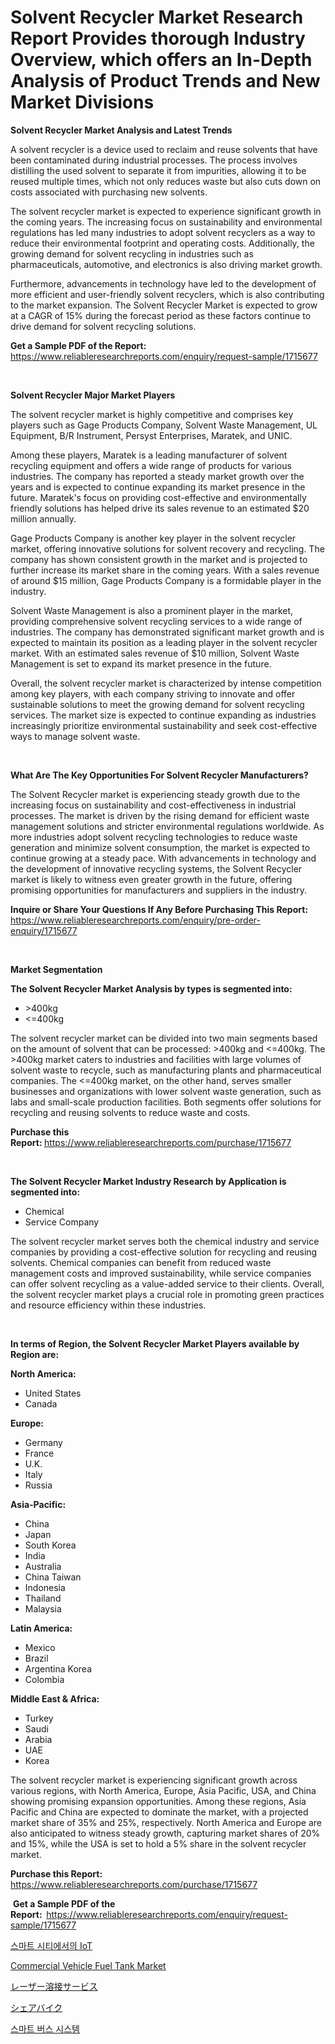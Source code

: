 <p><h1>Solvent Recycler Market Research Report Provides thorough Industry Overview, which offers an In-Depth Analysis of Product Trends and New Market Divisions</h1></p><p><strong>Solvent Recycler Market Analysis and Latest Trends</strong></p>
<p><p>A solvent recycler is a device used to reclaim and reuse solvents that have been contaminated during industrial processes. The process involves distilling the used solvent to separate it from impurities, allowing it to be reused multiple times, which not only reduces waste but also cuts down on costs associated with purchasing new solvents.</p><p>The solvent recycler market is expected to experience significant growth in the coming years. The increasing focus on sustainability and environmental regulations has led many industries to adopt solvent recyclers as a way to reduce their environmental footprint and operating costs. Additionally, the growing demand for solvent recycling in industries such as pharmaceuticals, automotive, and electronics is also driving market growth.</p><p>Furthermore, advancements in technology have led to the development of more efficient and user-friendly solvent recyclers, which is also contributing to the market expansion. The Solvent Recycler Market is expected to grow at a CAGR of 15% during the forecast period as these factors continue to drive demand for solvent recycling solutions.</p></p>
<p><strong>Get a Sample PDF of the Report:&nbsp;</strong> <a href="https://www.reliableresearchreports.com/enquiry/request-sample/1715677">https://www.reliableresearchreports.com/enquiry/request-sample/1715677</a></p>
<p>&nbsp;</p>
<p><strong>Solvent Recycler Major Market Players</strong></p>
<p><p>The solvent recycler market is highly competitive and comprises key players such as Gage Products Company, Solvent Waste Management, UL Equipment, B/R Instrument, Persyst Enterprises, Maratek, and UNIC. </p><p>Among these players, Maratek is a leading manufacturer of solvent recycling equipment and offers a wide range of products for various industries. The company has reported a steady market growth over the years and is expected to continue expanding its market presence in the future. Maratek's focus on providing cost-effective and environmentally friendly solutions has helped drive its sales revenue to an estimated $20 million annually.</p><p>Gage Products Company is another key player in the solvent recycler market, offering innovative solutions for solvent recovery and recycling. The company has shown consistent growth in the market and is projected to further increase its market share in the coming years. With a sales revenue of around $15 million, Gage Products Company is a formidable player in the industry.</p><p>Solvent Waste Management is also a prominent player in the market, providing comprehensive solvent recycling services to a wide range of industries. The company has demonstrated significant market growth and is expected to maintain its position as a leading player in the solvent recycler market. With an estimated sales revenue of $10 million, Solvent Waste Management is set to expand its market presence in the future.</p><p>Overall, the solvent recycler market is characterized by intense competition among key players, with each company striving to innovate and offer sustainable solutions to meet the growing demand for solvent recycling services. The market size is expected to continue expanding as industries increasingly prioritize environmental sustainability and seek cost-effective ways to manage solvent waste.</p></p>
<p>&nbsp;</p>
<p><strong>What Are The Key Opportunities For Solvent Recycler Manufacturers?</strong></p>
<p><p>The Solvent Recycler market is experiencing steady growth due to the increasing focus on sustainability and cost-effectiveness in industrial processes. The market is driven by the rising demand for efficient waste management solutions and stricter environmental regulations worldwide. As more industries adopt solvent recycling technologies to reduce waste generation and minimize solvent consumption, the market is expected to continue growing at a steady pace. With advancements in technology and the development of innovative recycling systems, the Solvent Recycler market is likely to witness even greater growth in the future, offering promising opportunities for manufacturers and suppliers in the industry.</p></p>
<p><strong>Inquire or Share Your Questions If Any Before Purchasing This Report:</strong> <a href="https://www.reliableresearchreports.com/enquiry/pre-order-enquiry/1715677">https://www.reliableresearchreports.com/enquiry/pre-order-enquiry/1715677</a></p>
<p>&nbsp;</p>
<p><strong>Market Segmentation</strong></p>
<p><strong>The Solvent Recycler Market Analysis by types is segmented into:</strong></p>
<p><ul><li>>400kg</li><li><=400kg</li></ul></p>
<p><p>The solvent recycler market can be divided into two main segments based on the amount of solvent that can be processed: >400kg and <=400kg. The >400kg market caters to industries and facilities with large volumes of solvent waste to recycle, such as manufacturing plants and pharmaceutical companies. The <=400kg market, on the other hand, serves smaller businesses and organizations with lower solvent waste generation, such as labs and small-scale production facilities. Both segments offer solutions for recycling and reusing solvents to reduce waste and costs.</p></p>
<p><strong>Purchase this Report:&nbsp;</strong><a href="https://www.reliableresearchreports.com/purchase/1715677">https://www.reliableresearchreports.com/purchase/1715677</a></p>
<p>&nbsp;</p>
<p><strong>The Solvent Recycler Market Industry Research by Application is segmented into:</strong></p>
<p><ul><li>Chemical</li><li>Service Company</li></ul></p>
<p><p>The solvent recycler market serves both the chemical industry and service companies by providing a cost-effective solution for recycling and reusing solvents. Chemical companies can benefit from reduced waste management costs and improved sustainability, while service companies can offer solvent recycling as a value-added service to their clients. Overall, the solvent recycler market plays a crucial role in promoting green practices and resource efficiency within these industries.</p></p>
<p>&nbsp;</p>
<p><strong>In terms of Region, the Solvent Recycler Market Players available by Region are:</strong></p>
<p>
    <p> <strong> North America: </strong>
        <ul>
            <li>United States</li>
            <li>Canada</li>
        </ul>
        </p> 
    <p> <strong> Europe: </strong>
        <ul>
            <li>Germany</li>
            <li>France</li>
            <li>U.K.</li>
            <li>Italy</li>
            <li>Russia</li>
        </ul>
        </p> 
    <p> <strong> Asia-Pacific: </strong>
        <ul>
            <li>China</li>
            <li>Japan</li>
            <li>South Korea</li>
            <li>India</li>
            <li>Australia</li>
            <li>China Taiwan</li>
            <li>Indonesia</li>
            <li>Thailand</li>
            <li>Malaysia</li>
        </ul>
        </p> 
    <p> <strong> Latin America: </strong>
        <ul>
            <li>Mexico</li>
            <li>Brazil</li>
            <li>Argentina Korea</li>
            <li>Colombia</li>
        </ul>
        </p> 
    <p> <strong> Middle East & Africa: </strong>
        <ul>
            <li>Turkey</li>
            <li>Saudi</li>
            <li>Arabia</li>
            <li>UAE</li>
            <li>Korea</li>
        </ul>
    </p>
    </p>
<p><p>The solvent recycler market is experiencing significant growth across various regions, with North America, Europe, Asia Pacific, USA, and China showing promising expansion opportunities. Among these regions, Asia Pacific and China are expected to dominate the market, with a projected market share of 35% and 25%, respectively. North America and Europe are also anticipated to witness steady growth, capturing market shares of 20% and 15%, while the USA is set to hold a 5% share in the solvent recycler market.</p></p>
<p><strong>Purchase this Report: </strong><a href="https://www.reliableresearchreports.com/purchase/1715677">https://www.reliableresearchreports.com/purchase/1715677</a></p>
<p>&nbsp;<strong>Get a Sample PDF of the Report:&nbsp;&nbsp;</strong><a href="https://www.reliableresearchreports.com/enquiry/request-sample/1715677">https://www.reliableresearchreports.com/enquiry/request-sample/1715677</a></p>
<p><strong></strong></p>
<p><p><a href="https://medium.com/@brandonramos59/%EC%82%AC%EB%AC%BC%EC%9D%B8%ED%84%B0%EB%84%B7-iot-%EC%8A%A4%EB%A7%88%ED%8A%B8-%EC%8B%9C%ED%8B%B0-%EC%8B%9C%EC%9E%A5-%EC%A1%B0%EC%82%AC-%EB%B3%B4%EA%B3%A0%EC%84%9C-2024%EB%85%84%EB%B6%80%ED%84%B0-2031%EB%85%84%EA%B9%8C%EC%A7%80%EC%9D%98-%EC%97%AD%EC%82%AC-%EB%B0%8F-%EC%98%88%EC%B8%A1-bd9aaafec64f">스마트 시티에서의 IoT</a></p><p><a href="https://frill-swim-3cd.notion.site/Commercial-Vehicle-Fuel-Tank-Market-Research-Report-Provides-thorough-Industry-Overview-which-offer-88d9c3dff9ff4f95a6caad9d2ecdb2d8">Commercial Vehicle Fuel Tank Market</a></p><p><a href="https://medium.com/@royalmiller09/%E3%83%AC%E3%83%BC%E3%82%B6%E3%83%BC%E6%BA%B6%E6%8E%A5%E3%82%B5%E3%83%BC%E3%83%93%E3%82%B9%E5%B8%82%E5%A0%B4-2031%E5%B9%B4%E3%81%BE%E3%81%A7%E3%81%AE%E3%83%88%E3%83%AC%E3%83%B3%E3%83%89-%E4%BA%88%E6%B8%AC-%E7%AB%B6%E4%BA%89%E5%88%86%E6%9E%90-c1c42c655f2b">レーザー溶接サービス</a></p><p><a href="https://medium.com/@royalmiller09/%E5%85%B1%E6%9C%89%E3%82%AA%E3%83%BC%E3%83%88%E3%83%90%E3%82%A4%E3%81%AE%E5%B8%82%E5%A0%B4%E3%82%B7%E3%82%A7%E3%82%A2%E3%81%AE%E9%80%B2%E5%8C%96%E3%81%A8%E5%B8%82%E5%A0%B4%E6%88%90%E9%95%B7%E3%83%88%E3%83%AC%E3%83%B3%E3%83%892024%E5%B9%B4-2031%E5%B9%B4-f19517d6a07c">シェアバイク</a></p><p><a href="https://medium.com/@brandonramos59/%EC%8A%A4%EB%A7%88%ED%8A%B8-%EB%B2%84%EC%8A%A4-%EC%8B%9C%EC%8A%A4%ED%85%9C-%EC%8B%9C%EC%9E%A5%EC%9D%80-%EC%8B%9C%EC%9E%A5-%EC%A0%90%EC%9C%A0%EC%9C%A8-%EC%8B%9C%EC%9E%A5-%EB%8F%99%ED%96%A5-%EB%B0%8F-%EC%8B%9C%EC%9E%A5-%EC%84%B1%EC%9E%A5%EC%97%90-%EB%8C%80%ED%95%9C-%EC%A0%95%EB%B3%B4%EB%A5%BC-%EC%A0%9C%EA%B3%B5%ED%95%A9%EB%8B%88%EB%8B%A4-29e6ad448af1">스마트 버스 시스템</a></p></p>